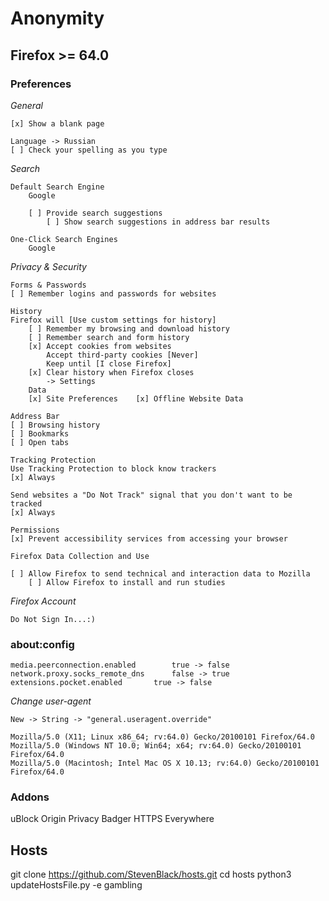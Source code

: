 # Anonymity

## Firefox >= 64.0

### Preferences

*General*

```
[x] Show a blank page

Language -> Russian
[ ] Check your spelling as you type
```

*Search*

```
Default Search Engine
	Google

	[ ] Provide search suggestions
		[ ] Show search suggestions in address bar results

One-Click Search Engines
	Google
```

*Privacy & Security*

```
Forms & Passwords
[ ] Remember logins and passwords for websites

History
Firefox will [Use custom settings for history]
	[ ] Remember my browsing and download history
	[ ] Remember search and form history
	[x] Accept cookies from websites
	    Accept third-party cookies [Never]
	    Keep until [I close Firefox]
	[x] Clear history when Firefox closes
		-> Settings
	Data
	[x] Site Preferences	[x] Offline Website Data

Address Bar
[ ] Browsing history
[ ] Bookmarks
[ ] Open tabs

Tracking Protection
Use Tracking Protection to block know trackers
[x] Always

Send websites a "Do Not Track" signal that you don't want to be tracked
[x] Always

Permissions
[x] Prevent accessibility services from accessing your browser

Firefox Data Collection and Use

[ ] Allow Firefox to send technical and interaction data to Mozilla
	[ ] Allow Firefox to install and run studies

```

*Firefox Account*

```
Do Not Sign In...:)
```

### about:config

```
media.peerconnection.enabled		true -> false
network.proxy.socks_remote_dns		false -> true
extensions.pocket.enabled		true -> false
```

*Change user-agent*

```
New -> String -> "general.useragent.override"

Mozilla/5.0 (X11; Linux x86_64; rv:64.0) Gecko/20100101 Firefox/64.0
Mozilla/5.0 (Windows NT 10.0; Win64; x64; rv:64.0) Gecko/20100101 Firefox/64.0
Mozilla/5.0 (Macintosh; Intel Mac OS X 10.13; rv:64.0) Gecko/20100101 Firefox/64.0
```

### Addons

uBlock Origin
Privacy Badger
HTTPS Everywhere


## Hosts
git clone https://github.com/StevenBlack/hosts.git
cd hosts
python3 updateHostsFile.py -e gambling

